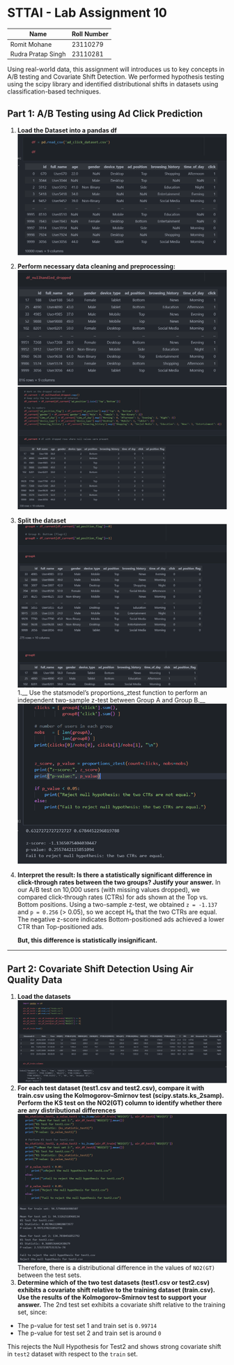 # STTAI - Lab Assignment 10

Name | Roll Number
---|---
Romit Mohane | 23110279
Rudra Pratap Singh | 23110281

Using real-world data, this assignment will introduces us to key concepts in A/B testing and Covariate Shift Detection. We performed hypothesis testing using the scipy library and identified distributional shifts in datasets using classification-based techniques.

## Part 1: A/B Testing using Ad Click Prediction
1. __Load the Dataset into a pandas df__
    ![loadingd1](image.png)    
1. __Perform necessary data cleaning and preprocessing:__
    ![null](image-1.png)
    ![categorical](image-2.png)
1. __Split the dataset__
    ![soplit](image-3.png)
1.__ Use the statsmodel’s proportions_ztest function to perform an independent two-sample z-test between Group A and Group B.__
    ![ztest](image-4.png)
1. __Interpret the result: Is there a statistically significant difference in click-through rates between the two groups? Justify your answer.__
    In our A/B test on 10,000 users (with missing values dropped), we compared click-through rates (CTRs) for ads shown at the Top vs. Bottom positions. Using a two-sample z-test, we obtained `z = -1.137` and `p = 0.256` (> 0.05), so we accept H₀ that the two CTRs are equal. The negative z-score indicates Bottom-positioned ads achieved a lower CTR than Top-positioned ads.

    **But, this difference is statistically insignificant.**

---
## Part 2: Covariate Shift Detection Using Air Quality Data
1. __Load the datasets__
    ![loaddf2](image-5.png)
1. __For each test dataset (test1.csv and test2.csv), compare it with train.csv using the Kolmogorov–Smirnov test (scipy.stats.ks_2samp). Perform the KS test on the NO2(GT) column to identify whether there are any distributional differences__
    ![kstest](image-6.png)
Therefore, there is a distributional difference in the values of `NO2(GT)` between the test sets.
1. __Determine which of the two test datasets (test1.csv or test2.csv) exhibits a covariate shift relative to the training dataset (train.csv). Use the results of the Kolmogorov–Smirnov test to support your answer.__
The 2nd test set exhibits a covariate shift relative to the training set, since:
- The p-value for test set 1 and train set is `0.99714`
- The p-value for test set 2 and train set is around `0`

This rejects the Null Hypothesis for Test2 and shows strong covariate shift in `test2` dataset with respect to the `train` set.